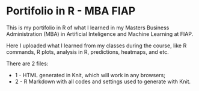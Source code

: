 # Portifolio in R - MBA FIAP
This is my portifolio in R of what I learned in my Masters Business Administration (MBA) in Artificial Inteligence and Machine Learning at FIAP.

Here I uploaded what I learned from my classes during the course, like R commands, R plots, analysis in R, predictions, heatmaps, and etc.

There are 2 files:
* 1 - HTML generated in Knit, which will work in any browsers;
* 2 - R Markdown with all codes and settings used to generate with Knit.
